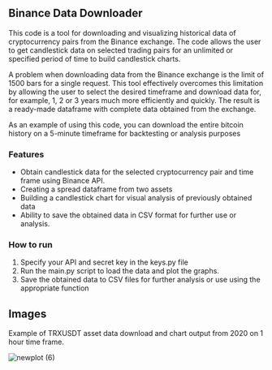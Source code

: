 ## Binance Data Downloader 

This code is a tool for downloading and visualizing historical data of cryptocurrency pairs from the Binance exchange. The code allows the user to get candlestick data on selected trading pairs for an unlimited or specified period of time to build candlestick charts.

A problem when downloading data from the Binance exchange is the limit of 1500 bars for a single request. This tool effectively overcomes this limitation by allowing the user to select the desired timeframe and download data for, for example, 1, 2 or 3 years much more efficiently and quickly. The result is a ready-made dataframe with complete data obtained from the exchange.

As an example of using this code, you can download the entire bitcoin history on a 5-minute timeframe for backtesting or analysis purposes

### Features

- Obtain candlestick data for the selected cryptocurrency pair and time frame using Binance API.
- Creating a spread dataframe from two assets
- Building a candlestick chart for visual analysis of previously obtained data
- Ability to save the obtained data in CSV format for further use or analysis.

### How to run
1. Specify your API and secret key in the keys.py file
2. Run the main.py script to load the data and plot the graphs.
3. Save the obtained data to CSV files for further analysis or use using the appropriate function

## Images

Example of TRXUSDT asset data download and chart output from 2020 on 1 hour time frame.

![newplot (6)](https://github.com/nonisich/Binance-Data-Downloader/assets/109261916/2a2b28d6-6a04-4f55-8593-80ead9ff6195)
